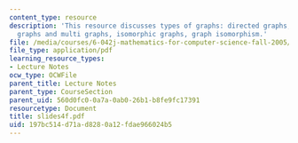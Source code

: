 ```yaml
---
content_type: resource
description: 'This resource discusses types of graphs: directed graphs, undirected
  graphs and multi graphs, isomorphic graphs, graph isomorphism.'
file: /media/courses/6-042j-mathematics-for-computer-science-fall-2005/197bc514d71ad8280a12fdae966024b5_slides4f.pdf
file_type: application/pdf
learning_resource_types:
- Lecture Notes
ocw_type: OCWFile
parent_title: Lecture Notes
parent_type: CourseSection
parent_uid: 560d0fc0-0a7a-0ab0-26b1-b8fe9fc17391
resourcetype: Document
title: slides4f.pdf
uid: 197bc514-d71a-d828-0a12-fdae966024b5
---
```

